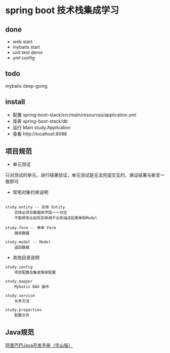 # spring boot 技术栈集成学习

## done

* web start
* mybatis start
* unit test demo
* yml config

## todo

mybatis deep-going

## install

* 配置 spring-boot-stack/src/main/resources/application.yml
* 库表 spring-boot-stack/db
* 运行 Main study.Application
* 查看 http://localhost:8088

## 项目规范

* 单元测试

只对测试的单元，进行结果验证，单元测试是无法完成交互的，保证结果与断言一致即可

* 常用对象约束说明

``` text

study.entity -- 实体 Entity
    实体必须与数据库字段一一对应
    不能修改比如将实体用于业务描述如表单和Model

study.form -- 表单 Form
    接收数据

study.model -- Model
    返回数据
```

* 其他目录说明

```
study.config
    项目配置及集成框架配置

study.mapper
    Mybatis DAO 操作

study.service
    业务方法

study.properties
    配置文件
```

## Java规范

[阿里巴巴Java开发手册（华山版）](http://file.liujl.net/ali.java.pdf)